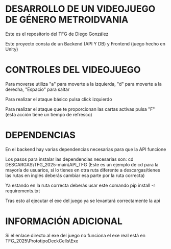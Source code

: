 # DESARROLLO DE UN VIDEOJUEGO DE GÉNERO METROIDVANIA

Este es el repositorio del TFG de Diego González

Este proyecto consta de un Backend (API Y DB) y Frontend (juego hecho en Unity)


# CONTROLES DEL VIDEOJUEGO

Para moverse utiliza "a" para moverte a la izquierda, "d" para moverte a la derecha, "Espacio" para saltar

Para realizar el ataque básico pulsa click izquierdo

Para realizar el ataque que te proporcionan las cartas activas pulsa "F" (esta acción tiene un tiempo de refresco)


# DEPENDENCIAS

En el backend hay varias dependencias necesarias para que la API funcione

Los pasos para instalar las dependencias necesarias son:
cd DESCARGAS\TFG_2025-main\API_TFG
(Este es un ejemplo de cd para la mayoría de usuarios, si lo tienes en otra ruta diferente a descargas/tienes las rutas en inglés deberás cambiar esa parte por la ruta correcta)

Ya estando en la ruta correcta deberás usar este comando
pip install -r requirements.txt

Tras esto al ejecutar el exe del juego ya se levantará correctamente la api


# INFORMACIÓN ADICIONAL

Si el enlace directo al exe del juego no funciona el exe real está en TFG_2025\PrototipoDeckCells\Exe

